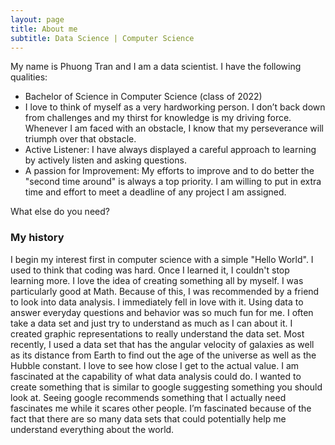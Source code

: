 ```yaml
---
layout: page
title: About me
subtitle: Data Science | Computer Science
---
```


My name is Phuong Tran and I am a data scientist. I have the following qualities:

- Bachelor of Science in Computer Science (class of 2022)
- I love to think of myself as a very hardworking person. I don’t back down from challenges and my thirst for knowledge is my driving force. Whenever I am faced with an obstacle, I know that my perseverance will triumph over that obstacle.
- Active Listener: I have always displayed a careful approach to learning by actively listen and asking questions.
- A passion for Improvement: My efforts to improve and to do better the "second time around" is always a top priority. I am willing to put in extra time and effort to meet a deadline of any project I am assigned.

What else do you need?

### My history

I begin my interest first in computer science with a simple "Hello World". I used to think that coding was hard. Once I learned it, I couldn't stop learning more. I love the idea of creating something all by myself. I was particularly good at Math. Because of this, I was recommended by a friend to look into data analysis. I immediately fell in love with it. Using data to answer everyday questions and behavior was so much fun for me. I often take a data set and just try to understand as much as I can about it. I created graphic representations to really understand the data set. Most recently, I used a data set that has the angular velocity of galaxies as well as its distance from Earth to find out the age of the universe as well as the Hubble constant. I love to see how close I get to the actual value. I am fascinated at the capability of what data analysis could do. I wanted to create something that is similar to google suggesting something you should look at. Seeing google recommends something that I actually need fascinates me while it scares other people. I’m fascinated because of the fact that there are so many data sets that could potentially help me understand everything about the world.
